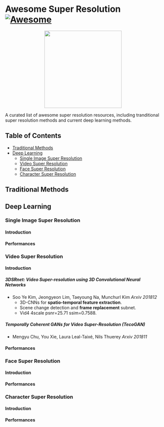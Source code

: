 # Awesome Super Resolution [![Awesome](https://awesome.re/badge.svg)](https://awesome.re)
<p align="center">
  <img width="250" src="https://camo.githubusercontent.com/1131548cf666e1150ebd2a52f44776d539f06324/68747470733a2f2f63646e2e7261776769742e636f6d2f73696e647265736f726875732f617765736f6d652f6d61737465722f6d656469612f6c6f676f2e737667" "Awesome!">
</p>

A curated list of awesome super resolution resources, including tranditional super resolution methods and current deep learning methods.


## Table of Contents
- [Traditional Methods](#traditional-methods)
- [Deep Learning](#deep-learning)
  - [Single Image Super Resolution](#single-image-super-resolution)
  - [Video Super Resolution](#video-super-resolution)
  - [Face Super Resolution](#face-super-resolution)
  - [Character Super Resolution](#character-super-resolution)

## Traditional Methods

## Deep Learning

### Single Image Super Resolution

#### Introduction

#### Performances

### Video Super Resolution

#### Introduction
##### 3DSRnet: Video Super-resolution using 3D Convolutional Neural Networks
- Soo Ye Kim, Jeongyeon Lim, Taeyoung Na, Munchurl Kim *Arxiv 201812*
  - 3D-CNNs for **spatio-temporal feature extraction**.
  - Scene change detection and **frame replacement** subnet.
  - Vid4 4scale psnr=25.71 ssim=0.7588.
  
##### Temporally Coherent GANs for Video Super-Resolution (TecoGAN)
- Mengyu Chu, You Xie, Laura Leal-Taixé, Nils Thuerey *Arxiv 201811*
#### Performances

### Face Super Resolution

#### Introduction

#### Performances

### Character Super Resolution

#### Introduction

#### Performances
